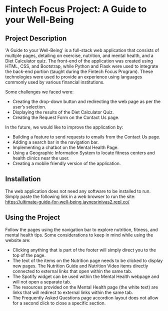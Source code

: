 # Fintech Focus Project: A Guide to your Well-Being

## Project Description

'A Guide to your Well-Being' is a full-stack web application that consists of multiple pages, detailing on exercise, nutrition, and mental health, and a Diet Calculator quiz. The front-end of the application was created using HTML, CSS, and Bootstrap, while Python and Flask were used to integrate the back-end portion (taught during the Fintech Focus Program). These technologies were used to provide an experience using languages commonly used by various financial institutions.  

Some challenges we faced were:
- Creating the drop-down button and redirecting the web page as per the user’s selection. 
- Displaying the results of the Diet Calculator Quiz.
- Creating the Request Form on the Contact Us page. 

In the future, we would like to improve the application by:
- Building a feature to send requests to emails from the Contact Us page. 
- Adding a search bar in the navigation bar.
- Implementing a chatbot on the Mental Health Page. 
- Using a Geographic Information System to locate fitness centers and health clinics near the user. 
- Creating a mobile friendly version of the application.

## Installation

The web application does not need any software to be installed to run. Simply paste the following link in a web browser to run the site:
https://ultimate-guide-for-well-being.jaynesrinivas2.repl.co/

## Using the Project

Follow the pages using the navigation bar to explore nutrition, fitness, and mental health tips. Some considerations to keep in mind while using the website are:
- Clicking anything that is part of the footer will simply direct you to the top of the page.
- The text of the items on the Nutrition page needs to be clicked to display new pages. The Nutrition Guide and Nutrition Video items directly connected to external links that open within the same tab. 
- The Spotify widget can be used within the Mental Health webpage and will not open a separate tab. 
- The resources provided on the Mental Health page (the white text) are links that will redirect to external links within the same tab. 
- The Frequently Asked Questions page accordion layout does not allow for a second click to close a specific section. 


